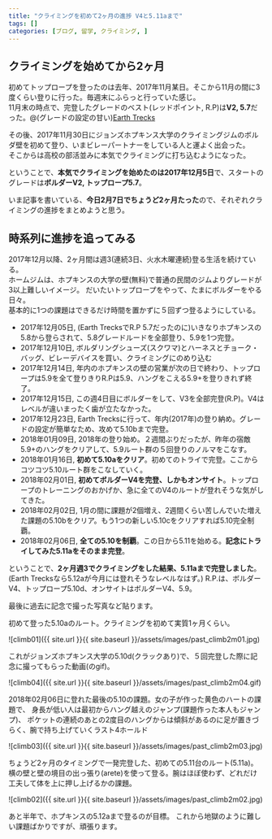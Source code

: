 ```yaml
---
title: "クライミングを初めて2ヶ月の進捗 V4と5.11aまで"
tags: []
categories: [ブログ, 留学, クライミング, ]
---
```


## クライミングを始めてから2ヶ月

初めてトップロープを登ったのは去年、2017年11月某日。そこから11月の間に3度くらい登りに行った。毎週末にふらっと行っていた感じ。  
11月末の時点で、完登したグレードのベスト(レッドポイント, R.P)は**V2, 5.7**だった。@(グレードの設定の甘い)[Earth Trecks](https://www.earthtreksclimbing.com/)  

その後、2017年11月30日にジョンズホプキンス大学のクライミングジムのボルダ壁を初めて登り、いまビレーパートナーをしている人と運よく出会った。  
そこからは高校の部活並みに本気でクライミングに打ち込むようになった。  

ということで、**本気でクライミングを始めたのは2017年12月5日**で、スタートのグレードは**ボルダーV2, トップロープ5.7**。  

いま記事を書いている、**今日2月7日でちょうど2ヶ月たった**ので、それぞれクライミングの進捗をまとめようと思う。  


## 時系列に進捗を追ってみる

2017年12月以降、2ヶ月間は週3(連続3日、火水木曜連続)登る生活を続けている。  
ホームジムは、ホプキンスの大学の壁(無料)で普通の民間のジムよりグレードが3以上難しいイメージ。
だいたいトップロープをやって、たまにボルダーをやる日々。  
基本的に1つの課題はできるだけ時間を置かずに５回ずつ登るようにしている。  


- 2017年12月05日, (Earth TrecksでR.P 5.7だったのに)いきなりホプキンスの5.8から登らされて、5.8グレードルードを全部登り、5.9を1つ完登。
- 2017年12月10日, ボルダリングシューズ(スクワマ)とハーネスとチョーク・バッグ、ビレーデバイスを買い、クライミングにのめり込む
- 2017年12月14日, 年内のホプキンスの壁の営業が次の日で終わり、トップロープは5.9を全て登りきりR.Pは5.9、ハングをこえる5.9+を登りきれず終了。
- 2017年12月15日, この週4日目にボルダーをして、V3を全部完登(R.P)。V4はレベルが違いまったく歯が立たなかった。
- 2017年12月23日, Earth Trecksに行って、年内(2017年)の登り納め。グレードの設定が簡単なため、攻めて5.10bまで完登。
- 2018年01月09日, 2018年の登り始め。２週間ぶりだったが、昨年の宿敵5.9+のハングをクリアして、5.9ルート群の５回登りのノルマをこなす。
- 2018年01月16日, **初めて5.10aをクリア**。初めてのトライで完登。ここからコツコツ5.10ルート群をこなしていく。
- 2018年02月01日, **初めてボルダーV4を完登、しかもオンサイト**。トップロープのトレーニングのおかげか、急に全てのV4のルートが登れそうな気がしてきた。
- 2018年02月02日, 1月の間に課題が2個増え、2週間くらい苦しんでいた増えた課題の5.10bをクリア。もう1つの新しい5.10cをクリアすれば5.10完全制覇。
- 2018年02月06日, **全ての5.10を制覇**。この日から5.11を始める。**記念にトライしてみた5.11aをそのまま完登**。


ということで、**2ヶ月週3でクライミングをした結果、5.11aまで完登しました**。(Earth Trecksなら5.12aが今月には登れそうなレベルなはず。)
R.P.は、ボルダーV4、トップロープ5.10d、オンサイトはボルダーV4、5.9。


最後に過去に記念で撮った写真など貼ります。

初めて登った5.10aのルート。クライミングを初めて実質1ヶ月くらい。

![climb01]({{ site.url }}{{ site.baseurl }}/assets/images/past_climb2m01.jpg)


これがジョンズホプキンス大学の5.10d(クラックあり)で、５回完登した際に記念に撮ってもらった動画(のgif)。  

![climb04]({{ site.url }}{{ site.baseurl }}/assets/images/past_climb2m04.gif)

2018年02月06日に登れた最後の5.10の課題。女の子が作った黄色のハートの課題で、
身長が低い人は最初からハング越えのジャンプ(課題作った本人もジャンプ)、
ポケットの連続のあとの2度目のハングからは傾斜があるのに足が置きづらく、腕で持ち上げていくラスト4ホールド  

![climb03]({{ site.url }}{{ site.baseurl }}/assets/images/past_climb2m03.jpg)

ちょうど2ヶ月のタイミングで一発完登した、初めての5.11台のルート(5.11a)。
横の壁と壁の境目の出っ張り(arete)を使って登る。腕はほぼ使わず、どれだけ工夫して体を上に押し上げるかの課題。

![climb02]({{ site.url }}{{ site.baseurl }}/assets/images/past_climb2m02.jpg)


あと半年で、ホプキンスの5.12aまで登るのが目標。
これから地獄のように難しい課題ばかりですが、頑張ります。

